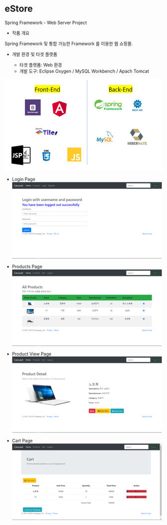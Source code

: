 # eStore
Spring Framework - Web Server Project

- 작품 개요<br>

 Spring Framework 및 통합 가능한 Framework 를 이용한 웹 쇼핑몰.
  

- 개발 환경 및 타겟 플랫폼<br>

  - 타겟 플랫폼: Web 환경
  - 개발 도구: Eclipse Oxygen / MySQL Workbench / Apach Tomcat

![ex_1](./demo/DevelopTech.PNG)

- Login Page<br>
![ex_1](./demo/LoginOrRegister.PNG)

- Products Page<br>
![ex_1](./demo/products.PNG)

- Product View Page<br>
![ex_1](./demo/viewProduct.PNG)

- Cart Page<br>
![ex_1](./demo/cart.PNG)
